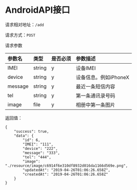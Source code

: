 # AndroidAPI接口

请求相对地址：`/add`

请求方式：`POST`

请求参数

|参数名|类型|是否必须|参数描述|
|:---|:---|:---|:---|
|IMEI|string|y|设备IMEI|
|device|string|y|设备信息。例如iPhoneX|
|message|string|y|最近一条短信内容|
|tel|string|y|第一条通讯录号码|
|image|file|y|相册中第一条图片|

返回值：
```
{
    "success": true,
    "data": {
        "id": 6,
        "IMEI": "111",
        "device": "222",
        "message": "333",
        "tel": "444",
        "image": "./resource/image/c6914f6e310df8932d016da1166d569e.png",
        "updatedAt": "2019-04-26T01:06:26.658Z",
        "createdAt": "2019-04-26T01:06:26.658Z"
    }
}
```
